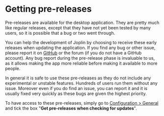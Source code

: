 # Getting pre-releases

Pre-releases are available for the desktop application. They are pretty much like regular releases, except that they have not yet been tested by many users, so it is possible that a bug or two went through.

You can help the development of Joplin by choosing to receive these early releases when updating the application. If you find any bug or other issue, please report it on [GitHub](https://github.com/laurent22/joplin/issues) or the forum (if you do not have a GitHub account). Any bug report during the pre-release phase is invaluable to us, as it allows making the app more reliable before making it available to more people.

In general it is safe to use these pre-releases as they do not include any experimental or unstable features. Hundreds of users run them without any issue. Moreover even if you do find an issue, you can report it and it is usually fixed very quickly as these bugs are given the highest priority.

To have access to these pre-releases, simply go to [Configuration &gt; General](https://github.com/laurent22/joplin/blob/dev/readme/config_screen.md) and tick the box "**Get pre-releases when checking for updates**".
